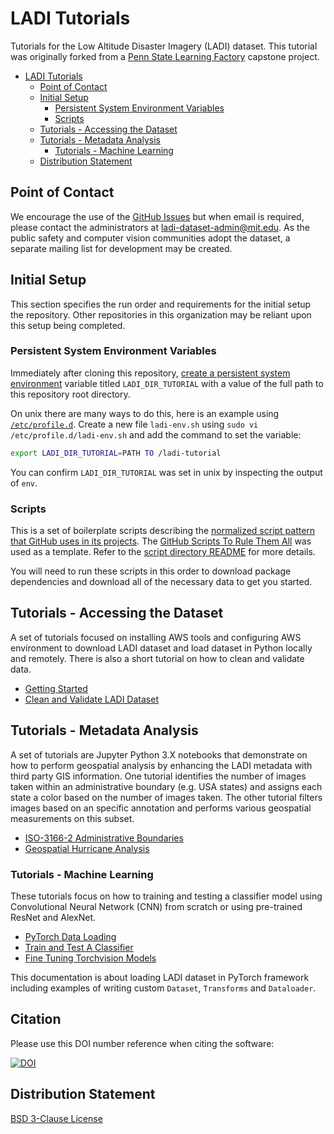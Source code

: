 # LADI Tutorials

Tutorials for the Low Altitude Disaster Imagery (LADI) dataset. This tutorial was originally forked from a [Penn State Learning Factory](https://www.lf.psu.edu/) capstone project.

- [LADI Tutorials](#ladi-tutorials)
  - [Point of Contact](#point-of-contact)
  - [Initial Setup](#initial-setup)
    - [Persistent System Environment Variables](#persistent-system-environment-variables)
    - [Scripts](#scripts)
  - [Tutorials - Accessing the Dataset](#tutorials---accessing-the-dataset)
  - [Tutorials - Metadata Analysis](#tutorials---metadata-analysis)
    - [Tutorials - Machine Learning](#tutorials---machine-learning)
  - [Distribution Statement](#distribution-statement)

## Point of Contact

We encourage the use of the [GitHub Issues](https://guides.github.com/features/issues/) but when email is required, please contact the administrators at [ladi-dataset-admin@mit.edu](mailto:ladi-dataset-admin@mit.edu). As the public safety and computer vision communities adopt the dataset, a separate mailing list for development may be created.

## Initial Setup

This section specifies the run order and requirements for the initial setup the repository. Other repositories in this organization may be reliant upon this setup being completed.

### Persistent System Environment Variables

Immediately after cloning this repository, [create a persistent system environment](https://superuser.com/q/284342/44051) variable titled `LADI_DIR_TUTORIAL` with a value of the full path to this repository root directory.

On unix there are many ways to do this, here is an example using [`/etc/profile.d`](https://unix.stackexchange.com/a/117473). Create a new file `ladi-env.sh` using `sudo vi /etc/profile.d/ladi-env.sh` and add the command to set the variable:

```bash
export LADI_DIR_TUTORIAL=PATH TO /ladi-tutorial
```

You can confirm `LADI_DIR_TUTORIAL` was set in unix by inspecting the output of `env`.

### Scripts

This is a set of boilerplate scripts describing the [normalized script pattern that GitHub uses in its projects](https://github.blog/2015-06-30-scripts-to-rule-them-all/). The [GitHub Scripts To Rule Them All](https://github.com/github/scripts-to-rule-them-all) was used as a template. Refer to the [script directory README](./script/README.md) for more details.

You will need to run these scripts in this order to download package dependencies and download all of the necessary data to get you started.

## Tutorials - Accessing the Dataset

A set of tutorials focused on installing AWS tools and configuring AWS environment to download LADI dataset and load dataset in Python locally and remotely. There is also a short tutorial on how to clean and validate data.

- [Getting Started](./tutorials/Get_Started.md)
- [Clean and Validate LADI Dataset](./tutorials/Clean_Validate.md)

## Tutorials - Metadata Analysis

A set of tutorials are Jupyter Python 3.X notebooks that demonstrate on how to perform geospatial analysis by enhancing the LADI metadata with third party GIS information. One tutorial identifies the number of images taken within an administrative boundary (e.g. USA states) and assigns each state a color based on the number of images taken. The other tutorial filters images based on an specific annotation and performs various geospatial measurements on this subset.

- [ISO-3166-2 Administrative Boundaries](./tutorials/Geospatial-Hurricane-Analysis.ipynb)
- [Geospatial Hurricane Analysis](./tutorials/Geospatial-Hurricane-Analysis.ipynb)

### Tutorials - Machine Learning

These tutorials focus on how to training and testing a classifier model using Convolutional Neural Network (CNN) from scratch or using pre-trained ResNet and AlexNet.

- [PyTorch Data Loading](./tutorials/Pytorch_Data_Load.md)
- [Train and Test A Classifier](./tutorials/Train_Test_Classifier.md)
- [Fine Tuning Torchvision Models](./tutorials/Fine_Tune_Torchvision_Models.md)

This documentation is about loading LADI dataset in PyTorch framework including examples of writing custom `Dataset`, `Transforms` and `Dataloader`.

## Citation

Please use this DOI number reference when citing the software:

[![DOI](https://zenodo.org/badge/263348174.svg)](https://zenodo.org/badge/latestdoi/263348174)

## Distribution Statement

[BSD 3-Clause License](LICENSE)
